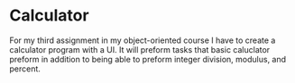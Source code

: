 # Calculator
For my third assignment in my object-oriented course I have to create a calculator program with a UI. 
It will preform tasks that basic caluclator preform in addition to being able to preform integer division, modulus, and percent.
